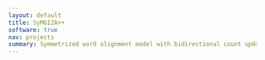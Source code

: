 ```yaml
---
layout: default
title: SyMGIZA++
software: true
nav: projects
summary: Symmetrized word alignment model with bidirectional count updates between iterations. On average results in better alignment quality and perhaps translation quality.
---
```

